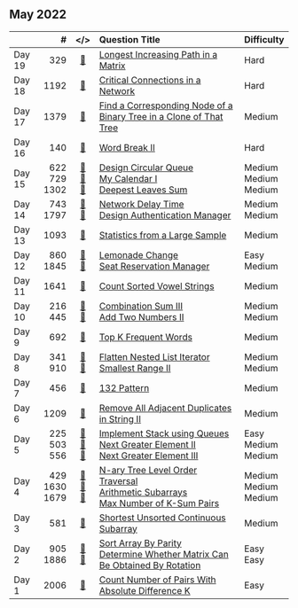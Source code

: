 ## May 2022

||#|</>|Question Title|Difficulty|
|:--|--:|:-:|:--|:--|
|Day 19|329|[📎](../src/q_301_350/q0329.cc)|[Longest Increasing Path in a Matrix](https://leetcode.com/problems/longest-increasing-path-in-a-matrix/)|Hard|
|Day 18|1192|[📎](../src/q_1151_1200/q1192.cc)|[Critical Connections in a Network](https://leetcode.com/problems/critical-connections-in-a-network/)|Hard|
|Day 17|1379|[📎](../src/q_1351_1400/q1379.cc)|[Find a Corresponding Node of a Binary Tree in a Clone of That Tree](https://leetcode.com/problems/find-a-corresponding-node-of-a-binary-tree-in-a-clone-of-that-tree/)|Medium|
|Day 16|140|[📎](../src/q_101_150/q0140.cc)|[Word Break II](https://leetcode.com/problems/word-break-ii/)|Hard|
|Day 15|622<br>729<br>1302|[📎](../src/q_601_650/q0622.cc)<br>[📎](../src/q_701_750/q0729.cc)<br>[📎](../src/q_1301_1350/q1302.cc)|[Design Circular Queue](https://leetcode.com/problems/design-circular-queue/)<br>[My Calendar I](https://leetcode.com/problems/my-calendar-i/)<br>[Deepest Leaves Sum](https://leetcode.com/problems/deepest-leaves-sum/)|Medium<br>Medium<br>Medium|
|Day 14|743<br>1797|[📎](../src/q_701_750/q0743.cc)<br>[📎](../src/q_1751_1800/q1797.cc)|[Network Delay Time](https://leetcode.com/problems/network-delay-time/)<br>[Design Authentication Manager](https://leetcode.com/problems/design-authentication-manager/)|Medium<br>Medium|
|Day 13|1093|[📎](../src/q_1051_1100/q1093.cc)|[Statistics from a Large Sample](https://leetcode.com/problems/statistics-from-a-large-sample/)|Medium|
|Day 12|860<br>1845|[📎](../src/q_851_900/q0860.cc)<br>[📎](../src/q_1801_1850/q1845.cc)|[Lemonade Change](https://leetcode.com/problems/lemonade-change/)<br>[Seat Reservation Manager](https://leetcode.com/problems/seat-reservation-manager/)|Easy<br>Medium|
|Day 11|1641|[📎](../src/q_1601_1650/q1641.cc)|[Count Sorted Vowel Strings](https://leetcode.com/problems/count-sorted-vowel-strings/)|Medium|
|Day 10|216<br>445|[📎](../src/q_201_250/q0216.cc)<br>[📎](../src/q_401_450/q0445.cc)|[Combination Sum III](https://leetcode.com/problems/combination-sum-iii/)<br>[Add Two Numbers II](https://leetcode.com/problems/add-two-numbers-ii/)|Medium<br>Medium|
|Day 9|692|[📎](../src/q_651_700/q0692.cc)|[Top K Frequent Words](https://leetcode.com/problems/top-k-frequent-words/)|Medium|
|Day 8|341<br>910|[📎](../src/q_301_350/q0341.cc)<br>[📎](../src/q_901_950/q0910.cc)|[Flatten Nested List Iterator](https://leetcode.com/problems/flatten-nested-list-iterator/)<br>[Smallest Range II](https://leetcode.com/problems/smallest-range-ii/)|Medium<br>Medium|
|Day 7|456|[📎](../src/q_451_500/q0456.cc)|[132 Pattern](https://leetcode.com/problems/132-pattern/)|Medium|
|Day 6|1209|[📎](../src/q_1201_1250/q1209.cc)|[Remove All Adjacent Duplicates in String II](https://leetcode.com/problems/remove-all-adjacent-duplicates-in-string-ii/)|Medium|
|Day 5|225<br>503<br>556|[📎](../src/q_201_250/q0225.cc)<br>[📎](../src/q_501_550/q0503.cc)<br>[📎](../src/q_551_600/q0556.cc)|[Implement Stack using Queues](https://leetcode.com/problems/implement-stack-using-queues/)<br>[Next Greater Element II](https://leetcode.com/problems/next-greater-element-ii/)<br>[Next Greater Element III](https://leetcode.com/problems/next-greater-element-iii/)|Easy<br>Medium<br>Medium|
|Day 4|429<br>1630<br>1679|[📎](../src/q_401_450/q0429.cc)<br>[📎](../src/q_1601_1650/q1630.cc)<br>[📎](../src/q_1651_1700/q1679.cc)|[N-ary Tree Level Order Traversal](https://leetcode.com/problems/n-ary-tree-level-order-traversal/)<br>[Arithmetic Subarrays](https://leetcode.com/problems/arithmetic-subarrays/)<br>[Max Number of K-Sum Pairs](https://leetcode.com/problems/max-number-of-k-sum-pairs/)|Medium<br>Medium<br>Medium|
|Day 3|581|[📎](../src/q_551_600/q0581.cc)|[Shortest Unsorted Continuous Subarray](https://leetcode.com/problems/shortest-unsorted-continuous-subarray/)|Medium|
|Day 2|905<br>1886|[📎](../src/q_901_950/q0905.cc)<br>[📎](../src/q_1851_1900/q1886.cc)|[Sort Array By Parity](https://leetcode.com/problems/sort-array-by-parity/)<br>[Determine Whether Matrix Can Be Obtained By Rotation](https://leetcode.com/problems/determine-whether-matrix-can-be-obtained-by-rotation/)|Easy<br>Easy|
|Day 1|2006|[📎](../src/q_2001_2050/q2006.cc)|[Count Number of Pairs With Absolute Difference K](https://leetcode.com/problems/count-number-of-pairs-with-absolute-difference-k/)|Easy|

